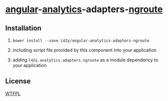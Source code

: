 # [angular](https://angularjs.org)-[analytics](https://github.com/L42y/angular-analytics)-adapters-[ngroute](https://docs.angularjs.org/api/ngRoute)

## Installation

1. `bower install --save L42y/angular-analytics-adapters-ngroute`

2. including script file provided by this component into your application

3. adding `l42y.analytics.adapters.ngroute` as a module dependency to your application

## License

[WTFPL](http://wtfpl.org)
